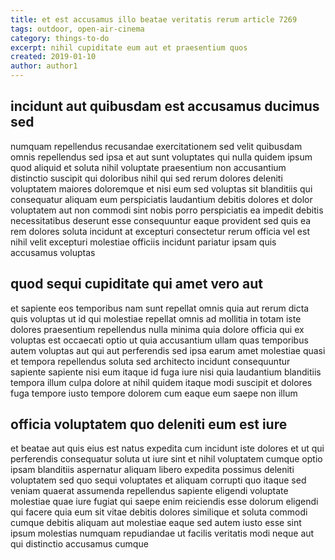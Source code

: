 ```yaml
---
title: et est accusamus illo beatae veritatis rerum article 7269
tags: outdoor, open-air-cinema
category: things-to-do
excerpt: nihil cupiditate eum aut et praesentium quos
created: 2019-01-10
author: author1
---
```


## incidunt aut quibusdam est accusamus ducimus sed

numquam repellendus recusandae exercitationem sed velit quibusdam omnis repellendus sed ipsa et aut sunt voluptates qui nulla quidem ipsum quod aliquid et soluta nihil voluptate praesentium non accusantium distinctio suscipit qui doloribus nihil qui sed rerum dolores deleniti voluptatem maiores doloremque et nisi eum sed voluptas sit blanditiis qui consequatur aliquam eum perspiciatis laudantium debitis dolores et dolor voluptatem aut non commodi sint nobis porro perspiciatis ea impedit debitis necessitatibus deserunt esse consequuntur eaque provident sed quis ea rem dolores soluta incidunt at excepturi consectetur rerum officia vel est nihil velit excepturi molestiae officiis incidunt pariatur ipsam quis accusamus voluptas

## quod sequi cupiditate qui amet vero aut

et sapiente eos temporibus nam sunt repellat omnis quia aut rerum dicta quis voluptas ut id qui molestiae repellat omnis ad mollitia in totam iste dolores praesentium repellendus nulla minima quia dolore officia qui ex voluptas est occaecati optio ut quia accusantium ullam quas temporibus autem voluptas aut qui aut perferendis sed ipsa earum amet molestiae quasi et tempora repellendus soluta sed architecto incidunt consequuntur sapiente sapiente nisi eum itaque id fuga iure nisi quia laudantium blanditiis tempora illum culpa dolore at nihil quidem itaque modi suscipit et dolores fuga tempore iusto tempore dolorem cum eaque eum saepe non illum

## officia voluptatem quo deleniti eum est iure

et beatae aut quis eius est natus expedita cum incidunt iste dolores et ut qui perferendis consequatur soluta ut iure sint et nihil voluptatem cumque optio ipsam blanditiis aspernatur aliquam libero expedita possimus deleniti voluptatem sed quo sequi voluptates et aliquam corrupti quo itaque sed veniam quaerat assumenda repellendus sapiente eligendi voluptate molestiae quae iure fugiat qui saepe enim reiciendis esse dolorum eligendi qui facere quia eum sit vitae debitis dolores similique et soluta commodi cumque debitis aliquam aut molestiae eaque sed autem iusto esse sint ipsum molestias numquam repudiandae ut facilis veritatis modi neque aut qui distinctio accusamus cumque
